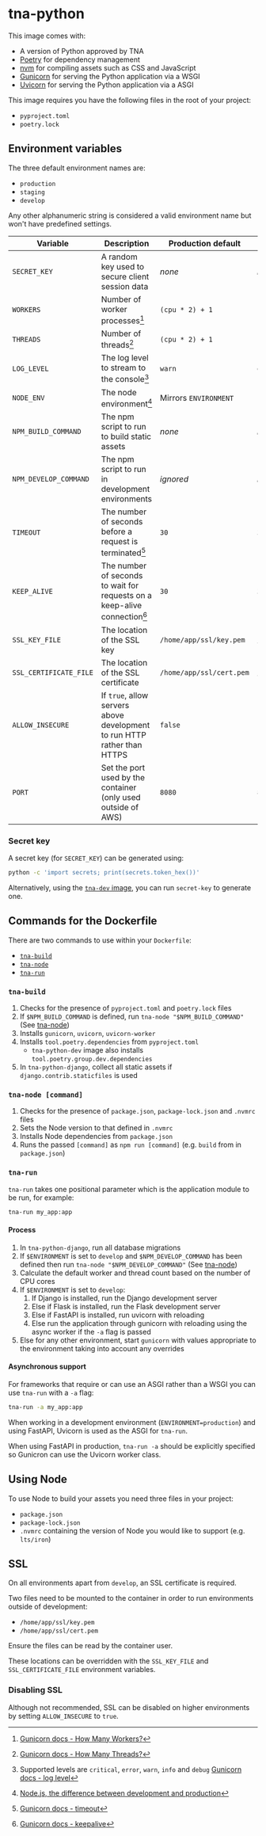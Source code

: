 # tna-python

This image comes with:

- A version of Python approved by TNA
- [Poetry](https://python-poetry.org/) for dependency management
- [nvm](https://github.com/nvm-sh/nvm) for compiling assets such as CSS and JavaScript
- [Gunicorn](https://gunicorn.org/) for serving the Python application via a WSGI
- [Uvicorn](https://www.uvicorn.org/) for serving the Python application via a ASGI

This image requires you have the following files in the root of your project:

- `pyproject.toml`
- `poetry.lock`

## Environment variables

The three default environment names are:

- `production`
- `staging`
- `develop`

Any other alphanumeric string is considered a valid environment name but won't have predefined settings.

| Variable               | Description                                                               | Production default       | Staging default          | Develop default          | Custom env               |
| ---------------------- | ------------------------------------------------------------------------- | ------------------------ | ------------------------ | ------------------------ | ------------------------ |
| `SECRET_KEY`           | A random key used to secure client session data                           | _none_                   | _none_                   | _none_                   | _none_                   |
| `WORKERS`              | Number of worker processes[^1]                                            | `(cpu * 2) + 1`          | `(cpu * 2) + 1`          | `3`                      | `(cpu * 2) + 1`          |
| `THREADS`              | Number of threads[^2]                                                     | `(cpu * 2) + 1`          | `(cpu * 2) + 1`          | `3`                      | `(cpu * 2) + 1`          |
| `LOG_LEVEL`            | The log level to stream to the console[^3]                                | `warn`                   | `debug`                  | `debug`                  | `info`                   |
| `NODE_ENV`             | The node environment[^4]                                                  | Mirrors `ENVIRONMENT`    | Mirrors `ENVIRONMENT`    | Mirrors `ENVIRONMENT`    | Mirrors `ENVIRONMENT`    |
| `NPM_BUILD_COMMAND`    | The npm script to run to build static assets                              | _none_                   | _none_                   | _none_                   | _none_                   |
| `NPM_DEVELOP_COMMAND`  | The npm script to run in development environments                         | _ignored_                | _ignored_                | _none_                   | _ignored_                |
| `TIMEOUT`              | The number of seconds before a request is terminated[^5]                  | `30`                     | `30`                     | `600`                    | `30`                     |
| `KEEP_ALIVE`           | The number of seconds to wait for requests on a keep-alive connection[^6] | `30`                     | `30`                     | `5`                      | `5`                      |
| `SSL_KEY_FILE`         | The location of the SSL key                                               | `/home/app/ssl/key.pem`  | `/home/app/ssl/key.pem`  | `/home/app/ssl/key.pem`  | `/home/app/ssl/key.pem`  |
| `SSL_CERTIFICATE_FILE` | The location of the SSL certificate                                       | `/home/app/ssl/cert.pem` | `/home/app/ssl/cert.pem` | `/home/app/ssl/cert.pem` | `/home/app/ssl/cert.pem` |
| `ALLOW_INSECURE`       | If `true`, allow servers above development to run HTTP rather than HTTPS  | `false`                  | `false`                  | _ignored_                | `false`                  |
| `PORT`                 | Set the port used by the container (only used outside of AWS)             | `8080`                   | `8080`                   | `8080`                   | `8080`                   |

[^1]: [Gunicorn docs - How Many Workers?](https://docs.gunicorn.org/en/latest/design.html#how-many-workers)

[^2]: [Gunicorn docs - How Many Threads?](https://docs.gunicorn.org/en/latest/design.html#how-many-threads)

[^3]: Supported levels are `critical`, `error`, `warn`, `info` and `debug` [Gunicorn docs - log level](https://docs.gunicorn.org/en/latest/settings.html?highlight=log#loglevel)

[^4]: [Node.js, the difference between development and production](https://nodejs.dev/en/learn/nodejs-the-difference-between-development-and-production/)

[^5]: [Gunicorn docs - timeout](https://docs.gunicorn.org/en/stable/settings.html#timeout)

[^6]: [Gunicorn docs - keepalive](https://docs.gunicorn.org/en/stable/settings.html#keepalive)

### Secret key

A secret key (for `SECRET_KEY`) can be generated using:

```sh
python -c 'import secrets; print(secrets.token_hex())'
```

Alternatively, using the [`tna-dev` image](https://github.com/nationalarchives/docker/tree/main/docker/tna-python-dev), you can run `secret-key` to generate one.

## Commands for the Dockerfile

There are two commands to use within your `Dockerfile`:

- [`tna-build`](#tna-build)
- [`tna-node`](#tna-node-command)
- [`tna-run`](#tna-run)

### `tna-build`

1. Checks for the presence of `pyproject.toml` and `poetry.lock` files
1. If `$NPM_BUILD_COMMAND` is defined, run `tna-node "$NPM_BUILD_COMMAND"` (See [tna-node](#tna-node-command))
1. Installs `gunicorn`, `uvicorn`, `uvicorn-worker`
1. Installs `tool.poetry.dependencies` from `pyproject.toml`
   - `tna-python-dev` image also installs `tool.poetry.group.dev.dependencies`
1. In `tna-python-django`, collect all static assets if `django.contrib.staticfiles` is used

### `tna-node [command]`

1. Checks for the presence of `package.json`, `package-lock.json` and `.nvmrc` files
1. Sets the Node version to that defined in `.nvmrc`
1. Installs Node dependencies from `package.json`
1. Runs the passed `[command]` as `npm run [command]` (e.g. `build` from in `package.json`)

### `tna-run`

`tna-run` takes one positional parameter which is the application module to be run, for example:

```sh
tna-run my_app:app
```

#### Process

1. In `tna-python-django`, run all database migrations
1. If `$ENVIRONMENT` is set to `develop` and `$NPM_DEVELOP_COMMAND` has been defined then run `tna-node "$NPM_DEVELOP_COMMAND"` (See [tna-node](#tna-node))
1. Calculate the default worker and thread count based on the number of CPU cores
1. If `$ENVIRONMENT` is set to `develop`:
   1. If Django is installed, run the Django development server
   1. Else if Flask is installed, run the Flask development server
   1. Else if FastAPI is installed, run uvicorn with reloading
   1. Else run the application through gunicorn with reloading using the async worker if the `-a` flag is passed
1. Else for any other environment, start `gunicorn` with values appropriate to the environment taking into account any overrides

#### Asynchronous support

For frameworks that require or can use an ASGI rather than a WSGI you can use `tna-run` with a `-a` flag:

```sh
tna-run -a my_app:app
```

When working in a development environment (`ENVIRONMENT=production`) and using FastAPI, Uvicorn is used as the ASGI for `tna-run`.

When using FastAPI in production, `tna-run -a` should be explicitly specified so Gunicron can use the Uvicorn worker class.

## Using Node

To use Node to build your assets you need three files in your project:

- `package.json`
- `package-lock.json`
- `.nvmrc` containing the version of Node you would like to support (e.g. `lts/iron`)

## SSL

On all environments apart from `develop`, an SSL certificate is required.

Two files need to be mounted to the container in order to run environments outside of development:

- `/home/app/ssl/key.pem`
- `/home/app/ssl/cert.pem`

Ensure the files can be read by the container user.

These locations can be overridden with the `SSL_KEY_FILE` and `SSL_CERTIFICATE_FILE` environment variables.

### Disabling SSL

Although not recommended, SSL can be disabled on higher environments by setting `ALLOW_INSECURE` to `true`.
